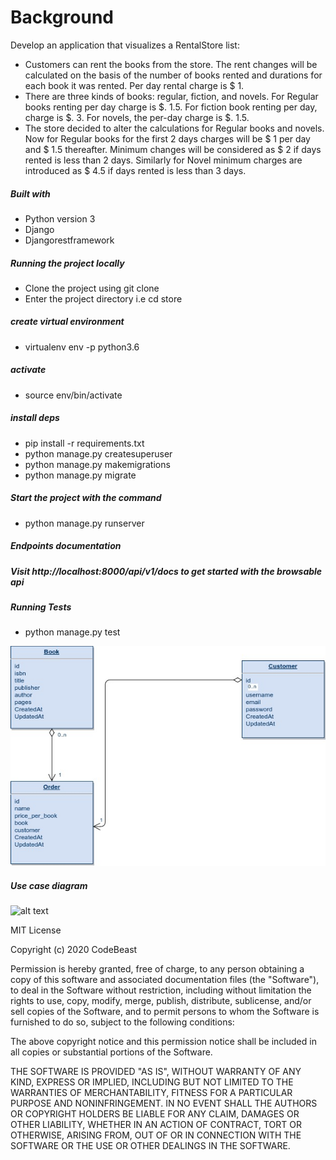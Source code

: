 
# Background
Develop an application that visualizes a RentalStore list:

- Customers can rent the books from the store. The rent changes will be calculated on the basis
of the number of books rented and durations for each book it was rented. Per day rental charge
is $ 1.
- There are three kinds of books: regular, fiction, and novels. For Regular books renting per day
charge is $. 1.5. For fiction book renting per day, charge is $. 3. For novels, the per-day charge
is $. 1.5.
- The store decided to alter the calculations for Regular books and novels. Now for Regular books
for the first 2 days charges will be $ 1 per day and $ 1.5 thereafter. Minimum changes will be
considered as $ 2 if days rented is less than 2 days. Similarly for Novel minimum charges are
introduced as $ 4.5 if days rented is less than 3 days.



##### Built with
- Python version 3
- Django
- Djangorestframework

##### Running the project locally
- Clone the project using git clone
- Enter the project directory i.e cd store

##### create virtual environment
- virtualenv env -p python3.6

##### activate
- source env/bin/activate

##### install deps
- pip install -r requirements.txt
- python manage.py createsuperuser
- python manage.py makemigrations
- python manage.py migrate

##### Start the project with the command 
- python manage.py runserver

##### Endpoints documentation
##### Visit http://localhost:8000/api/v1/docs to get started with the browsable api


##### Running Tests
- python manage.py test



![alt text](BookApp.jpg "ERD diagram")

##### Use case diagram
![alt text](BookStoreApp.jpg "UML diagram")

MIT License

Copyright (c) 2020 CodeBeast

Permission is hereby granted, free of charge, to any person obtaining a copy
of this software and associated documentation files (the "Software"), to deal
in the Software without restriction, including without limitation the rights
to use, copy, modify, merge, publish, distribute, sublicense, and/or sell
copies of the Software, and to permit persons to whom the Software is
furnished to do so, subject to the following conditions:

The above copyright notice and this permission notice shall be included in all
copies or substantial portions of the Software.

THE SOFTWARE IS PROVIDED "AS IS", WITHOUT WARRANTY OF ANY KIND, EXPRESS OR
IMPLIED, INCLUDING BUT NOT LIMITED TO THE WARRANTIES OF MERCHANTABILITY,
FITNESS FOR A PARTICULAR PURPOSE AND NONINFRINGEMENT. IN NO EVENT SHALL THE
AUTHORS OR COPYRIGHT HOLDERS BE LIABLE FOR ANY CLAIM, DAMAGES OR OTHER
LIABILITY, WHETHER IN AN ACTION OF CONTRACT, TORT OR OTHERWISE, ARISING FROM,
OUT OF OR IN CONNECTION WITH THE SOFTWARE OR THE USE OR OTHER DEALINGS IN THE
SOFTWARE.
